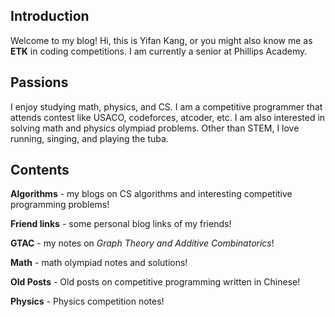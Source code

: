 ## Introduction

Welcome to my blog! Hi, this is Yifan Kang, or you might also know me as **ETK** in coding competitions. I am currently a senior at Phillips Academy.

## Passions

I enjoy studying math, physics, and CS. I am a competitive programmer that attends contest like USACO, codeforces, atcoder, etc. I am also interested in solving math and physics olympiad problems. Other than STEM, I love running, singing, and playing the tuba.

## Contents

**Algorithms** - my blogs on CS algorithms and interesting competitive programming problems!

**Friend links** - some personal blog links of my friends!

**GTAC** - my notes on *Graph Theory and Additive Combinatorics*!

**Math** - math olympiad notes and solutions!

**Old Posts** - Old posts on competitive programming written in Chinese!

**Physics** - Physics competition notes!

